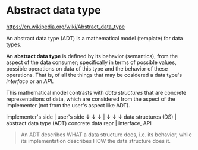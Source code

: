 # Abstract data type

https://en.wikipedia.org/wiki/Abstract_data_type

An abstract data type (ADT) is a mathematical model (template) for data types.

An **abstract data type** is defined by its behavior (semantics), from the aspect of the data consumer; specifically in terms of possible values, possible operations on data of this type and the behavior of these operations. That is, of all the things that may be cosidered a data type's *interface* or an *API*.

This mathematical model contrasts with *data structures* that are concrete representations of data, which are considered from the aspect of the implementer (not from the user's aspect like ADT).

implementer's side   | user's side
↓        ↓       ↓   | ↓    ↓    ↓
data structures (DS) | abstract data type (ADT)
concrete data repr   | interface, API

> An ADT describes WHAT a data structure does, i.e. its behavior, while its implementation describes HOW the data structure does it.
